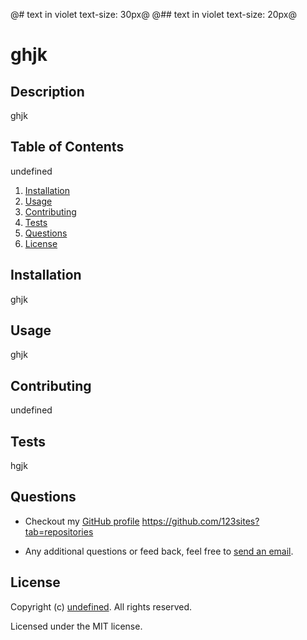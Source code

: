 
@# text in violet text-size: 30px@
@## text in violet text-size: 20px@

# ghjk

## Description

ghjk

## Table of Contents

undefined

1. [Installation](##installations)
2. [Usage](##usage)
3. [Contributing](##contributing)
4. [Tests](##tests)
5. [Questions](##questions)
6. [License](##license)

## Installation

ghjk

## Usage

ghjk

## Contributing

undefined

## Tests

hgjk

## Questions

* Checkout my [GitHub profile](https://github.com/undefined)
https://github.com/123sites?tab=repositories
  
* Any additional questions or feed back, feel free to [send an email](mailto:ghjk). 

## License

Copyright (c) [undefined](https://github.com/undefined). All rights reserved.

Licensed under the MIT license.

